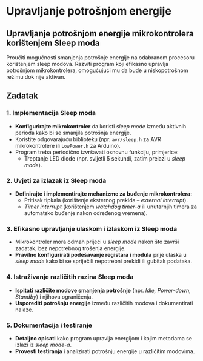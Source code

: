 # Upravljanje potrošnjom energije

## Upravljanje potrošnjom energije mikrokontrolera korištenjem Sleep moda

Proučiti mogućnosti smanjenja potrošnje energije na odabranom procesoru korištenjem sleep modova. 
Razviti program koji efikasno upravlja potrošnjom mikrokontrolera, omogućujući mu da bude u niskopotrošnom režimu dok nije aktivan.

## Zadatak

### 1. Implementacija Sleep moda
- **Konfigurirajte mikrokontroler** da koristi *sleep mode* između aktivnih perioda kako bi se smanjila potrošnja energije.
- Koristite odgovarajuću biblioteku (npr. `avr/sleep.h` za AVR mikrokontrolere ili `LowPower.h` za Arduino).
- Program treba periodično izvršavati osnovnu funkciju, primjerice:
  - Treptanje LED diode (npr. svijetli 5 sekundi, zatim prelazi u *sleep mode*).

### 2. Uvjeti za izlazak iz Sleep moda
- **Definirajte i implementirajte mehanizme za buđenje mikrokontrolera:**
  - Pritisak tipkala (korištenje eksternog prekida – *external interrupt*).
  - *Timer interrupt* (korištenjem *watchdog timer-a* ili unutarnjih timera za automatsko buđenje nakon određenog vremena).

### 3. Efikasno upravljanje ulaskom i izlaskom iz Sleep moda
- Mikrokontroler mora odmah prijeći u *sleep mode* nakon što završi zadatak, bez nepotrebnog trošenja energije.
- **Pravilno konfigurirati podešavanje registara i modula** prije ulaska u *sleep mode* kako bi se spriječili nepotrebni prekidi ili gubitak podataka.

### 4. Istraživanje različitih razina Sleep moda
- **Ispitati različite modove smanjenja potrošnje** (npr. *Idle, Power-down, Standby*) i njihova ograničenja.
- **Usporediti potrošnju energije** između različitih modova i dokumentirati nalaze.

### 5. Dokumentacija i testiranje
- **Detaljno opisati** kako program upravlja energijom i kojim metodama se izlazi iz *sleep mode-a*.
- **Provesti testiranja** i analizirati potrošnju energije u različitim modovima.

